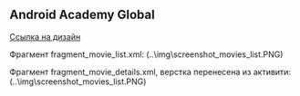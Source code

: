 ## Android Academy Global

[Ссылка на дизайн](https://www.figma.com/file/p3e0HZexHmxwQaN9NcwAD9/Android-Academy?node-id=152%3A24)

Фрагмент fragment_movie_list.xml:
(..\img\screenshot_movies_list.PNG)

Фрагмент fragment_movie_details.xml, верстка перенесена из активити:
(..\img\screenshot_movies_list.PNG)
